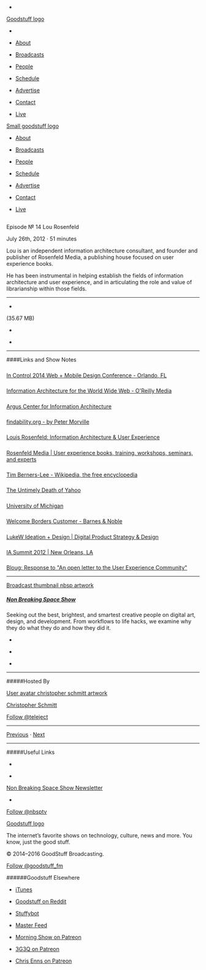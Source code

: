 

-
[Goodstuff logo](http://www.goodstuff.fm/)[](/assets/goodstuff_logo-17c1fe6f378352de5d7345f76152130b.svg)

-


-  [About](/about)

-  [Broadcasts](/broadcasts)

-  [People](/people)

-  [Schedule](/schedule)

-  [Advertise](/advertise)

-  [Contact](/contact)

-  [Live](/live)


[Small goodstuff logo](http://www.goodstuff.fm/)[](/assets/small_goodstuff_logo-bf032e72b9ec41494f4d90905f1ad619.svg)


-  [About](/about)

-  [Broadcasts](/broadcasts)

-  [People](/people)

-  [Schedule](/schedule)

-  [Advertise](/advertise)

-  [Contact](/contact)

-  [Live](/live)


##
Episode № 14
Lou Rosenfeld


July 26th, 2012
&middot;
51
minutes


Lou is an independent information architecture consultant, and founder and publisher of Rosenfeld Media, a publishing house focused on user experience books.


He has been instrumental in helping establish the fields of information architecture and user experience, and in articulating the role and value of librarianship within those fields.


------------------------------


-
[](http://podcasts-1.feedpress.co/10609/nbsp-14.mp3)(35.67 MB)

-
[](http://twitter.com/intent/tweet?text=Non%20Breaking%20Space%20Show%20%E2%84%96%2014%20on%20@goodstuff_fm%20-%20http://goodstuff.fm/nbsp/14)

-
[](http://www.facebook.com/sharer/sharer.php?u=http://goodstuff.fm/nbsp/14)


------------------------------


####Links and Show Notes

#####
[In Control 2014 Web + Mobile Design Conference - Orlando, FL](http://2014.incontrolconference.com/)


#####
[Information Architecture for the World Wide Web - O'Reilly Media](http://shop.oreilly.com/product/9781565922822.do)


#####
[Argus Center for Information Architecture](http://www.argus-acia.com/)


#####
[findability.org - by Peter Morville](http://findability.org/)


#####
[Louis Rosenfeld: Information Architecture & User Experience](http://louisrosenfeld.com/home/)


#####
[Rosenfeld Media | User experience books, training, workshops, seminars, and experts](http://rosenfeldmedia.com/)


#####
[Tim Berners-Lee - Wikipedia, the free encyclopedia](http://en.wikipedia.org/wiki/Tim_Berners-Lee)


#####
[The Untimely Death of Yahoo](http://www.december.com/cmc/mag/1995/sep/last.html)


#####
[University of Michigan](http://umich.edu/)


#####
[Welcome Borders Customer - Barnes & Noble](http://www.barnesandnoble.com/u/borders/379003142)


#####
[LukeW Ideation + Design | Digital Product Strategy & Design](http://www.lukew.com/)


#####
[IA Summit 2012 | New Orleans, LA](http://2012.iasummit.org/)


#####
[Bloug: Response to "An open letter to the User Experience Community"](http://louisrosenfeld.com/home/bloug_archive/2012/06/response_to_an_open_letter_to.html)


------------------------------


[Broadcast thumbnail nbsp artwork](/nbsp)[](https://goodstuffs3.s3.amazonaws.com/uploads/broadcast/image/19/broadcast_thumbnail_nbsp_artwork.png)

##### [Non Breaking Space Show](/nbsp)


Seeking out the best, brightest, and smartest creative people on digital art, design, and development. From workflows to life hacks, we examine why they do what they do and how they did it.

-
[](http://itunes.apple.com/us/podcast/the-non-breaking-space-show/id507162981)

-
[](http://feeds.goodstuff.fm/nbsp)

-
[](mailto:chris@goodstuff.fm?cc=sponsorship%40goodstuff.fm&subject=%5BGoodStuff%20FM%5D%20Sponsorship%20Inquiry%20for%20Non%20Breaking%20Space%20Show)


------------------------------


#####Hosted By


[User avatar christopher schmitt artwork](/people/christopher-schmitt)[](https://goodstuffs3.s3.amazonaws.com/uploads/user/avatar/20/user_avatar_christopher-schmitt_artwork.png)

[Christopher Schmitt](/people/christopher-schmitt)


[Follow @teleject](https://twitter.com/teleject)


------------------------------


[Previous](/nbsp/13)
&middot;
[Next](/nbsp/15)


------------------------------


#####Useful Links

-
[](mailto:chris@goodstuff.fm?subject=%5BGoodstuff%20FM%5D%20Feedback%20for%20Non%20Breaking%20Space%20Show)

-
[Non Breaking Space Show Newsletter](http://www.goodstuff.fm/nbsp/newsletter)


-
[Follow @nbsptv](https://twitter.com/nbsptv)


[Goodstuff logo](http://www.goodstuff.fm/)[](/assets/goodstuff_logo-17c1fe6f378352de5d7345f76152130b.svg)


The internet’s favorite shows on technology, culture, news and more. You know, just the good stuff.


&copy; 2014&ndash;2016 GoodStuff Broadcasting.

[Follow @goodstuff_fm](https://twitter.com/goodstufffm)


######Goodstuff Elsewhere

-  [iTunes](https://itunes.apple.com/us/artist/goodstuff-fm/id843385597?mt=2)

-  [Goodstuff on Reddit](https://www.reddit.com/r/Goodstuff_fm/)

-  [Stuffybot](http://stuffybot.goodstuff.fm)

-  [Master Feed](/master/feed)

-  [Morning Show on Patreon](https://www.patreon.com/morningshow)

-  [3G3Q on Patreon](https://www.patreon.com/3g3q)

-  [Chris Enns on Patreon](https://www.patreon.com/ichris)
